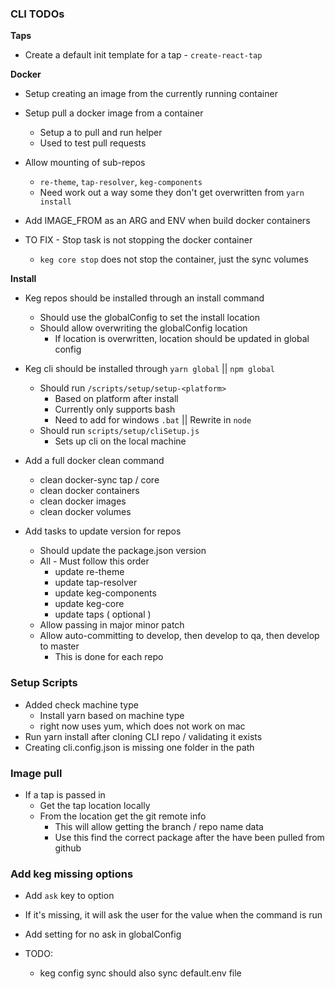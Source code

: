 ### CLI TODOs

**Taps**
  * Create a default init template for a tap - `create-react-tap`


**Docker**
  * Setup creating an image from the currently running container
  * Setup pull a docker image from a container
    * Setup a to pull and run helper
    * Used to test pull requests
  * Allow mounting of sub-repos
    * `re-theme`, `tap-resolver`, `keg-components`
    * Need work out a way some they don't get overwritten from `yarn install`
  * Add IMAGE_FROM as an ARG and ENV when build docker containers

  * TO FIX - Stop task is not stopping the docker container
    * `keg core stop` does not stop the container, just the sync volumes

**Install**
* Keg repos should be installed through an install command
  * Should use the globalConfig to set the install location
  * Should allow overwriting the globalConfig location
    * If location is overwritten, location should be updated in global config
* Keg cli should be installed through `yarn global` || `npm global`
  * Should run `/scripts/setup/setup-<platform>`
    * Based on platform after install
    * Currently only supports bash
    * Need to add for windows `.bat` || Rewrite in `node`
  * Should run `scripts/setup/cliSetup.js`
    * Sets up cli on the local machine



* Add a full docker clean command
  * clean docker-sync tap / core
  * clean docker containers
  * clean docker images
  * clean docker volumes


* Add tasks to update version for repos
  * Should update the package.json version
  * All - Must follow this order
    * update re-theme
    * update tap-resolver
    * update keg-components
    * update keg-core
    * update taps ( optional )
  * Allow passing in major minor patch
  * Allow auto-committing to develop, then develop to qa, then develop to master
    * This is done for each repo
  

### Setup Scripts
  * Added check machine type
    * Install yarn based on machine type
    * right now uses yum, which does not work on mac
  * Run yarn install after cloning CLI repo / validating it exists
  * Creating cli.config.json is missing one folder in the path
  

### Image pull
  * If a tap is passed in
    * Get the tap location locally
    * From the location get the git remote info
      * This will allow getting the branch / repo name data
      * Use this find the correct package after the have been pulled from github

### Add keg missing options
  * Add `ask` key to option
  * If it's missing, it will ask the user for the value when the command is run
  * Add setting for no ask in globalConfig


* TODO: 
  * keg config sync should also sync default.env file
